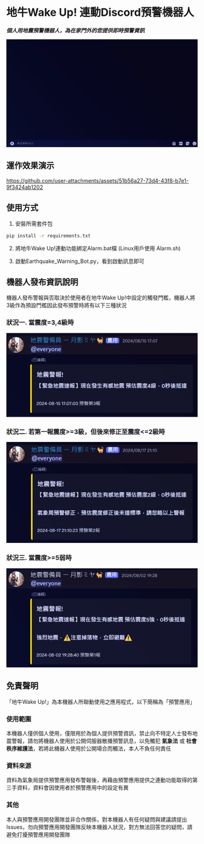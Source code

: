 # 地牛Wake Up! 連動Discord預警機器人

***個人用地震預警機器人，為在家門外的您提供即時預警資訊***

![Demo](/src/demo/demo.gif)


## 運作效果演示
https://github.com/user-attachments/assets/51b56a27-73d4-43f8-b7e1-9f3424ab1202

## 使用方式
1. 安裝所需套件包
```bash
pip install -r requirements.txt
```

2. 將地牛Wake Up!連動功能綁定Alarm.bat檔 (Linux用戶使用 Alarm.sh)

3. 啟動Earthquake_Warning_Bot.py，看到啟動訊息即可

## 機器人發布資訊說明
機器人發布警報與否取決於使用者在地牛Wake Up!中設定的觸發門檻，機器人將3級作為預設門檻因此發布預警時將有以下三種狀況

### 狀況一. 當震度=3,4級時

![Demo](/src/demo/Normal.png)

### 狀況二. 若第一報震度>=3級，但後來修正至震度<=2級時

![Demo](/src/demo/Under3.png)

### 狀況三. 當震度>=5弱時

![Demo](/src/demo/Above5-.png)

## 免責聲明

「地牛Wake Up!」為本機器人所聯動使用之應用程式，以下簡稱為「預警應用」

### 使用範圍
本機器人僅供個人使用，僅限用於為個人提供預警資訊，禁止向不特定人士發布地震警報，請勿將機器人使用於公開伺服器散播預警訊息，以免觸犯 **氣象法** 或 **社會秩序維護法**，若將此機器人使用於公開場合而觸法，本人不負任何責任

### 資料來源
資料為氣象局提供預警應用發布警報後，再藉由預警應用提供之連動功能取得的第三手資料，資料會因使用者於預警應用中的設定有異

### 其他
本人與預警應用開發團隊並非合作關係，對本機器人有任何疑問與建議請提出Issues，勿向預警應用開發團隊反映本機器人狀況，對方無法回答您的疑問，請避免打擾預警應用開發團隊
